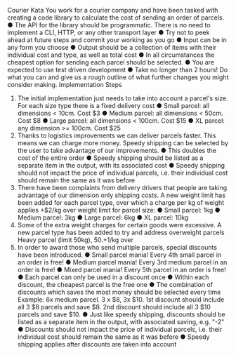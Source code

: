 Courier Kata
You work for a courier company and have been tasked with creating a code library to
calculate the cost of sending an order of parcels.
● The API for the library should be programmatic. There is no need to implement a CLI,
HTTP, or any other transport layer
● Try not to peek ahead at future steps and commit your working as you go
● Input can be in any form you choose
● Output should be a collection of items with their individual cost and type, as well as
total cost
● In all circumstances the cheapest option for sending each parcel should be selected.
● You are expected to use test driven development
● Take no longer than 2 hours! Do what you can and give us a rough outline of what
further changes you might consider making.
Implementation Steps
1) The initial implementation just needs to take into account a parcel's size. For each size
type there is a fixed delivery cost
● Small parcel: all dimensions < 10cm. Cost $3
● Medium parcel: all dimensions < 50cm. Cost $8
● Large parcel: all dimensions < 100cm. Cost $15
● XL parcel: any dimension >= 100cm. Cost $25
2) Thanks to logistics improvements we can deliver parcels faster. This means we can
charge more money. Speedy shipping can be selected by the user to take advantage of our
improvements.
● This doubles the cost of the entire order
● Speedy shipping should be listed as a separate item in the output, with its associated
cost
● Speedy shipping should not impact the price of individual parcels, i.e. their individual
cost should remain the same as it was before
3) There have been complaints from delivery drivers that people are taking advantage of our
dimension only shipping costs. A new weight limit has been added for each parcel type, over
which a charge per kg of weight applies
+$2/kg over weight limit for parcel size:
● Small parcel: 1kg
● Medium parcel: 3kg
● Large parcel: 6kg
● XL parcel: 10kg
4) Some of the extra weight charges for certain goods were excessive. A new parcel type
has been added to try and address overweight parcels
Heavy parcel (limit 50kg), $50. +$1/kg over
5) In order to award those who send multiple parcels, special discounts have been
introduced.
● Small parcel mania! Every 4th small parcel in an order is free!
● Medium parcel mania! Every 3rd medium parcel in an order is free!
● Mixed parcel mania! Every 5th parcel in an order is free!
● Each parcel can only be used in a discount once
● Within each discount, the cheapest parcel is the free one
● The combination of discounts which saves the most money should be selected every
time
Example:
6x medium parcel. 3 x $8, 3x $10. 1st discount should include all 3 $8 parcels and save $8.
2nd discount should include all 3 $10 parcels and save $10.
● Just like speedy shipping, discounts should be listed as a separate item in the output,
with associated saving, e.g. "-2"
● Discounts should not impact the price of individual parcels, i.e. their individual cost
should remain the same as it was before
● Speedy shipping applies after discounts are taken into account
